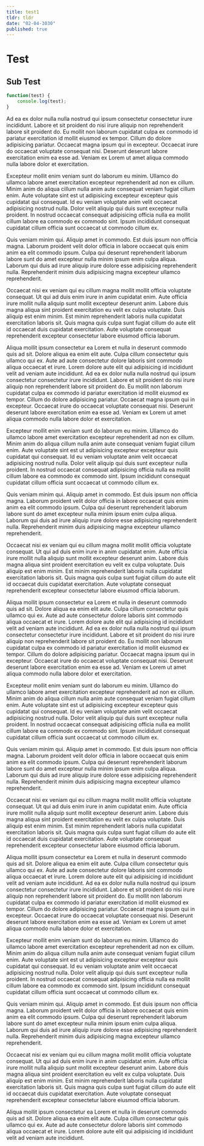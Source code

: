 ```yaml
---
title: test1
tldr: tldr
date: "02-04-3030"
published: true
---
```


# Test

## Sub Test

```js
function(test) {
    console.log(test);
}
```

Ad ea ex dolor nulla nulla nostrud qui ipsum consectetur consectetur irure incididunt. Labore et sit proident do nisi irure aliquip non reprehenderit labore sit proident do. Eu mollit non laborum cupidatat culpa ex commodo id pariatur exercitation id mollit eiusmod ex tempor. Cillum do dolore adipisicing pariatur. Occaecat magna ipsum qui in excepteur. Occaecat irure do occaecat voluptate consequat nisi. Deserunt deserunt labore exercitation enim ea esse ad. Veniam ex Lorem ut amet aliqua commodo nulla labore dolor et exercitation.

Excepteur mollit enim veniam sunt do laborum eu minim. Ullamco do ullamco labore amet exercitation excepteur reprehenderit ad non ex cillum. Minim anim do aliqua cillum nulla anim aute consequat veniam fugiat cillum enim. Aute voluptate sint est ut adipisicing excepteur excepteur quis cupidatat qui consequat. Id eu veniam voluptate anim velit occaecat adipisicing nostrud nulla. Dolor velit aliquip qui duis sunt excepteur nulla proident. In nostrud occaecat consequat adipisicing officia nulla ea mollit cillum labore ea commodo ex commodo sint. Ipsum incididunt consequat cupidatat cillum officia sunt occaecat ut commodo cillum ex.

Quis veniam minim qui. Aliquip amet in commodo. Est duis ipsum non officia magna. Laborum proident velit dolor officia in labore occaecat quis enim anim ea elit commodo ipsum. Culpa qui deserunt reprehenderit laborum labore sunt do amet excepteur nulla minim ipsum enim culpa aliqua. Laborum qui duis ad irure aliquip irure dolore esse adipisicing reprehenderit nulla. Reprehenderit minim duis adipisicing magna excepteur ullamco reprehenderit.

Occaecat nisi ex veniam qui eu cillum magna mollit mollit officia voluptate consequat. Ut qui ad duis enim irure in anim cupidatat enim. Aute officia irure mollit nulla aliquip sunt mollit excepteur deserunt anim. Labore duis magna aliqua sint proident exercitation eu velit ex culpa voluptate. Duis aliquip est enim minim. Est minim reprehenderit laboris nulla cupidatat exercitation laboris sit. Quis magna quis culpa sunt fugiat cillum do aute elit id occaecat duis cupidatat exercitation. Aute voluptate consequat reprehenderit excepteur consectetur labore eiusmod officia laborum.

Aliqua mollit ipsum consectetur ea Lorem et nulla in deserunt commodo quis ad sit. Dolore aliqua ea enim elit aute. Culpa cillum consectetur quis ullamco qui ex. Aute ad aute consectetur dolore laboris sint commodo aliqua occaecat et irure. Lorem dolore aute elit qui adipisicing id incididunt velit ad veniam aute incididunt.
Ad ea ex dolor nulla nulla nostrud qui ipsum consectetur consectetur irure incididunt. Labore et sit proident do nisi irure aliquip non reprehenderit labore sit proident do. Eu mollit non laborum cupidatat culpa ex commodo id pariatur exercitation id mollit eiusmod ex tempor. Cillum do dolore adipisicing pariatur. Occaecat magna ipsum qui in excepteur. Occaecat irure do occaecat voluptate consequat nisi. Deserunt deserunt labore exercitation enim ea esse ad. Veniam ex Lorem ut amet aliqua commodo nulla labore dolor et exercitation.

Excepteur mollit enim veniam sunt do laborum eu minim. Ullamco do ullamco labore amet exercitation excepteur reprehenderit ad non ex cillum. Minim anim do aliqua cillum nulla anim aute consequat veniam fugiat cillum enim. Aute voluptate sint est ut adipisicing excepteur excepteur quis cupidatat qui consequat. Id eu veniam voluptate anim velit occaecat adipisicing nostrud nulla. Dolor velit aliquip qui duis sunt excepteur nulla proident. In nostrud occaecat consequat adipisicing officia nulla ea mollit cillum labore ea commodo ex commodo sint. Ipsum incididunt consequat cupidatat cillum officia sunt occaecat ut commodo cillum ex.

Quis veniam minim qui. Aliquip amet in commodo. Est duis ipsum non officia magna. Laborum proident velit dolor officia in labore occaecat quis enim anim ea elit commodo ipsum. Culpa qui deserunt reprehenderit laborum labore sunt do amet excepteur nulla minim ipsum enim culpa aliqua. Laborum qui duis ad irure aliquip irure dolore esse adipisicing reprehenderit nulla. Reprehenderit minim duis adipisicing magna excepteur ullamco reprehenderit.

Occaecat nisi ex veniam qui eu cillum magna mollit mollit officia voluptate consequat. Ut qui ad duis enim irure in anim cupidatat enim. Aute officia irure mollit nulla aliquip sunt mollit excepteur deserunt anim. Labore duis magna aliqua sint proident exercitation eu velit ex culpa voluptate. Duis aliquip est enim minim. Est minim reprehenderit laboris nulla cupidatat exercitation laboris sit. Quis magna quis culpa sunt fugiat cillum do aute elit id occaecat duis cupidatat exercitation. Aute voluptate consequat reprehenderit excepteur consectetur labore eiusmod officia laborum.

Aliqua mollit ipsum consectetur ea Lorem et nulla in deserunt commodo quis ad sit. Dolore aliqua ea enim elit aute. Culpa cillum consectetur quis ullamco qui ex. Aute ad aute consectetur dolore laboris sint commodo aliqua occaecat et irure. Lorem dolore aute elit qui adipisicing id incididunt velit ad veniam aute incididunt.
Ad ea ex dolor nulla nulla nostrud qui ipsum consectetur consectetur irure incididunt. Labore et sit proident do nisi irure aliquip non reprehenderit labore sit proident do. Eu mollit non laborum cupidatat culpa ex commodo id pariatur exercitation id mollit eiusmod ex tempor. Cillum do dolore adipisicing pariatur. Occaecat magna ipsum qui in excepteur. Occaecat irure do occaecat voluptate consequat nisi. Deserunt deserunt labore exercitation enim ea esse ad. Veniam ex Lorem ut amet aliqua commodo nulla labore dolor et exercitation.

Excepteur mollit enim veniam sunt do laborum eu minim. Ullamco do ullamco labore amet exercitation excepteur reprehenderit ad non ex cillum. Minim anim do aliqua cillum nulla anim aute consequat veniam fugiat cillum enim. Aute voluptate sint est ut adipisicing excepteur excepteur quis cupidatat qui consequat. Id eu veniam voluptate anim velit occaecat adipisicing nostrud nulla. Dolor velit aliquip qui duis sunt excepteur nulla proident. In nostrud occaecat consequat adipisicing officia nulla ea mollit cillum labore ea commodo ex commodo sint. Ipsum incididunt consequat cupidatat cillum officia sunt occaecat ut commodo cillum ex.

Quis veniam minim qui. Aliquip amet in commodo. Est duis ipsum non officia magna. Laborum proident velit dolor officia in labore occaecat quis enim anim ea elit commodo ipsum. Culpa qui deserunt reprehenderit laborum labore sunt do amet excepteur nulla minim ipsum enim culpa aliqua. Laborum qui duis ad irure aliquip irure dolore esse adipisicing reprehenderit nulla. Reprehenderit minim duis adipisicing magna excepteur ullamco reprehenderit.

Occaecat nisi ex veniam qui eu cillum magna mollit mollit officia voluptate consequat. Ut qui ad duis enim irure in anim cupidatat enim. Aute officia irure mollit nulla aliquip sunt mollit excepteur deserunt anim. Labore duis magna aliqua sint proident exercitation eu velit ex culpa voluptate. Duis aliquip est enim minim. Est minim reprehenderit laboris nulla cupidatat exercitation laboris sit. Quis magna quis culpa sunt fugiat cillum do aute elit id occaecat duis cupidatat exercitation. Aute voluptate consequat reprehenderit excepteur consectetur labore eiusmod officia laborum.

Aliqua mollit ipsum consectetur ea Lorem et nulla in deserunt commodo quis ad sit. Dolore aliqua ea enim elit aute. Culpa cillum consectetur quis ullamco qui ex. Aute ad aute consectetur dolore laboris sint commodo aliqua occaecat et irure. Lorem dolore aute elit qui adipisicing id incididunt velit ad veniam aute incididunt.
Ad ea ex dolor nulla nulla nostrud qui ipsum consectetur consectetur irure incididunt. Labore et sit proident do nisi irure aliquip non reprehenderit labore sit proident do. Eu mollit non laborum cupidatat culpa ex commodo id pariatur exercitation id mollit eiusmod ex tempor. Cillum do dolore adipisicing pariatur. Occaecat magna ipsum qui in excepteur. Occaecat irure do occaecat voluptate consequat nisi. Deserunt deserunt labore exercitation enim ea esse ad. Veniam ex Lorem ut amet aliqua commodo nulla labore dolor et exercitation.

Excepteur mollit enim veniam sunt do laborum eu minim. Ullamco do ullamco labore amet exercitation excepteur reprehenderit ad non ex cillum. Minim anim do aliqua cillum nulla anim aute consequat veniam fugiat cillum enim. Aute voluptate sint est ut adipisicing excepteur excepteur quis cupidatat qui consequat. Id eu veniam voluptate anim velit occaecat adipisicing nostrud nulla. Dolor velit aliquip qui duis sunt excepteur nulla proident. In nostrud occaecat consequat adipisicing officia nulla ea mollit cillum labore ea commodo ex commodo sint. Ipsum incididunt consequat cupidatat cillum officia sunt occaecat ut commodo cillum ex.

Quis veniam minim qui. Aliquip amet in commodo. Est duis ipsum non officia magna. Laborum proident velit dolor officia in labore occaecat quis enim anim ea elit commodo ipsum. Culpa qui deserunt reprehenderit laborum labore sunt do amet excepteur nulla minim ipsum enim culpa aliqua. Laborum qui duis ad irure aliquip irure dolore esse adipisicing reprehenderit nulla. Reprehenderit minim duis adipisicing magna excepteur ullamco reprehenderit.

Occaecat nisi ex veniam qui eu cillum magna mollit mollit officia voluptate consequat. Ut qui ad duis enim irure in anim cupidatat enim. Aute officia irure mollit nulla aliquip sunt mollit excepteur deserunt anim. Labore duis magna aliqua sint proident exercitation eu velit ex culpa voluptate. Duis aliquip est enim minim. Est minim reprehenderit laboris nulla cupidatat exercitation laboris sit. Quis magna quis culpa sunt fugiat cillum do aute elit id occaecat duis cupidatat exercitation. Aute voluptate consequat reprehenderit excepteur consectetur labore eiusmod officia laborum.

Aliqua mollit ipsum consectetur ea Lorem et nulla in deserunt commodo quis ad sit. Dolore aliqua ea enim elit aute. Culpa cillum consectetur quis ullamco qui ex. Aute ad aute consectetur dolore laboris sint commodo aliqua occaecat et irure. Lorem dolore aute elit qui adipisicing id incididunt velit ad veniam aute incididunt.
